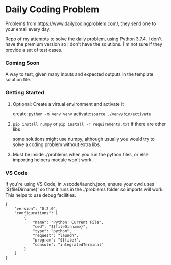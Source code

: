 # Daily Coding Problem

Problems from https://www.dailycodingproblem.com/, they send one to your email every day.

Repo of my attempts to solve the daily problem, using Python 3.7.4. I don't have the premium version so I don't have the solutions. I'm not sure if they provide a set of test cases.

### Coming Soon
A way to test, given many inputs and expected outputs in the template solution file.

### Getting Started
1. Optional: Create a virtual environment and activate it

    create: ```python -m venv venv```
    activate:```source ./venv/bin/activate```

2. ```pip install numpy``` or ```pip install -r requirements.txt``` if there are other libs

    some solutions might use numpy, although usually you would try to solve a coding problem without extra libs.

3. Must be inside ./problems when you run the python files, or else importing helpers module won't work.

### VS Code
If you're using VS Code, in .vscode/launch.json, ensure your cwd uses '${fileDirname}' so that it runs in the ./problems folder so imports will work. This helps to use debug facilities.
```
{
    "version": "0.2.0",
    "configurations": [
        {
            "name": "Python: Current File",
            "cwd": "${fileDirname}",
            "type": "python",
            "request": "launch",
            "program": "${file}",
            "console": "integratedTerminal"
        }
    ]
}
```